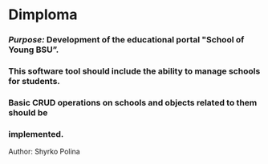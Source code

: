 # Dimploma 
### ***Purpose:*** Development of the educational portal "School of Young BSU”.
### This software tool should include the ability to manage schools for students. 
### Basic CRUD operations on schools and objects related to them should be 
### implemented.





Author: Shyrko Polina
